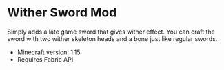 # Wither Sword Mod

Simply adds a late game sword that gives wither effect.
You can craft the sword with two wither skeleton heads and a bone just like regular swords.

* Minecraft version: 1.15
* Requires Fabric API
